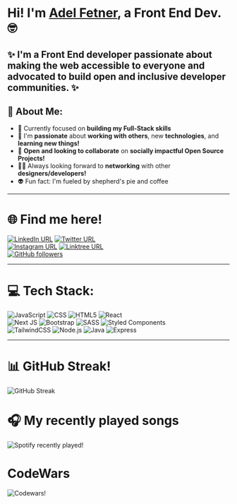 # Hi! I'm [Adel Fetner](https://adelfetner.com/dashboard), a Front End Dev. 🤓

## ✨ I'm a Front End developer passionate about making the web accessible to everyone and advocated to build open and inclusive developer communities. ✨ 
## 💫 About Me:
- 🚀 Currently focused on **building my Full-Stack skills**
- 🌱 I'm **passionate** about **working with others**, new **technologies**, and **learning new things!**
- 💑 **Open and looking to collaborate** on **socially impactful Open Source Projects!**
- 🤝🏻 Always looking forward to **networking** with other **designers/developers!**
- 👽 Fun fact:  I'm fueled by shepherd's pie and coffee

---
# 🌐 Find me here!
[![LinkedIn URL](https://img.shields.io/twitter/url?color=%230e76a8&label=LinkedIn&logo=Linkedin&logoColor=white&style=for-the-badge&url=https%3A%2F%2Fwww.linkedin.com%2Fin%2Fadel-fetner%2F)](https://www.linkedin.com/in/adel-fetner)
[![Twitter URL](https://img.shields.io/twitter/url?color=lightblue&label=Twitter%21&logo=twitter&style=for-the-badge&url=https%3A%2F%2Ftwitter.com%2Fadelfetner)](https://twitter.com/adelfetner)\
[![Instagram URL](https://img.shields.io/twitter/url?color=%23FD1D1D&label=Instagram%21&logo=Instagram&logoColor=orange&style=for-the-badge&url=https%3A%2F%2Fwww.instagram.com%2Fadelfetner%2F)](https://www.instagram.com/adelfetner)
[![Linktree URL](https://img.shields.io/twitter/url?color=%23ACDC5C&label=Linktree&logo=linktree&style=for-the-badge&url=https%3A%2F%2Flinktr.ee%2FAdelFetner)](https://linktr.ee/AdelFetner)\
[![GitHub followers](https://img.shields.io/github/followers/adelfetner?color=%23DD332B&label=Follow%20me%21&logo=github&logoColor=white&style=for-the-badge)](https://github.com/AdelFetner)

---


# 💻 Tech Stack:
![JavaScript](https://img.shields.io/badge/javascript-%23323330.svg?style=for-the-badge&logo=javascript&logoColor=%23F7DF1E) 
![CSS](https://img.shields.io/badge/css-%231572B6.svg?style=for-the-badge&logo=css3&logoColor=white)
![HTML5](https://img.shields.io/badge/html5-%23E34F26.svg?style=for-the-badge&logo=html5&logoColor=white)
![React](https://img.shields.io/badge/react-%2320232a.svg?style=for-the-badge&logo=react&logoColor=%2361DAFB)\
![Next JS](https://img.shields.io/badge/Next-black?style=for-the-badge&logo=next.js&logoColor=white)
![Bootstrap](https://img.shields.io/badge/bootstrap-%23563D7C.svg?style=for-the-badge&logo=bootstrap&logoColor=white)
![SASS](https://img.shields.io/badge/SASS-hotpink.svg?style=for-the-badge&logo=SASS&logoColor=white)
![Styled Components](https://img.shields.io/badge/styled--components-DB7093?style=for-the-badge&logo=styled-components&logoColor=white)\
![TailwindCSS](https://img.shields.io/badge/tailwindcss-%2338B2AC.svg?style=for-the-badge&logo=tailwind-css&logoColor=white)
![Node.js](https://img.shields.io/badge/Node.js-43853D?style=for-the-badge&logo=node.js&logoColor=white)
![Java](https://img.shields.io/badge/Java-ED8B00?style=for-the-badge&logo=openjdk&logoColor=white)
![Express](https://img.shields.io/badge/Express.js-404D59?style=for-the-badge)

---

# 📊  GitHub Streak!
![GitHub Streak](http://github-readme-streak-stats.herokuapp.com/?user=adelfetner&theme=highcontrast&border=DD2727&background=000000&fire=DD2727)

# 🎧 My recently played songs

![Spotify recently played!](https://spotify-recently-played-readme.vercel.app/api?user=31tbbslke6zuqz62xrhkvppt6woa)

# CodeWars
![Codewars!](https://www.codewars.com/users/Adel%20Fetner/badges/large?logo=false)
